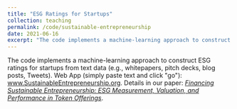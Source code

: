 ```yaml
---
title: "ESG Ratings for Startups"
collection: teaching
permalink: /code/sustainable-entrepreneurship
date: 2021-06-16
excerpt: "The code implements a machine-learning approach to construct ESG ratings for startups from text data (e.g., whitepapers, pitch decks, blog posts, Tweets). Our approach is also available via a web app → no ML/Python skills required (simply copy&paste text)."
---
```


The code implements a machine-learning approach to construct ESG ratings for startups from text data (e.g., whitepapers, pitch decks, blog posts, Tweets). Web App (simply paste text and click "go"): <a href="https://www.sustainableentrepreneurship.org/" target="_blank">www.SustainableEntrepreneurship.org</a>. Details in our paper: <i><a href="https://papers.ssrn.com/sol3/papers.cfm?abstract_id=3844259" target="_blank">Financing Sustainable Entrepreneurship: ESG Measurement, Valuation, and Performance in Token Offerings</a></i>.
